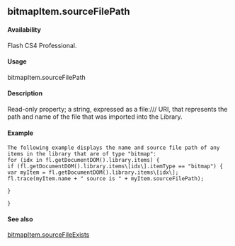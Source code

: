 ## bitmapItem.sourceFilePath

#### Availability

Flash CS4 Professional.

#### Usage

bitmapItem.sourceFilePath

#### Description

Read-only property; a string, expressed as a file:/// URI, that represents the path and name of the file that was imported into the Library.

#### Example

```
The following example displays the name and source file path of any items in the library that are of type "bitmap":
for (idx in fl.getDocumentDOM().library.items) {
if (fl.getDocumentDOM().library.items\[idx\].itemType == "bitmap") { var myItem = fl.getDocumentDOM().library.items\[idx\]; fl.trace(myItem.name + " source is " + myItem.sourceFilePath);

}

}

```
#### See also

[bitmapItem.sourceFileExists](#_bookmark60)
